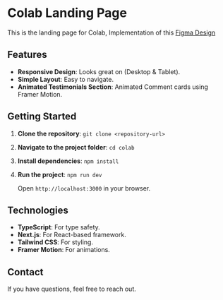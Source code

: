 # Colab Landing Page

This is the landing page for Colab, Implementation of this [Figma Design](https://www.figma.com/design/j2XL1gjakHHxyR7ovSuhzG/Marketing-Agency-Landing-Page-Design-%28Community%29-%28Community%29?node-id=1-19&node-type=canvas&t=1uXpFfbJkvUVvh6j-0)

## Features

-   **Responsive Design**: Looks great on (Desktop & Tablet).
-   **Simple Layout**: Easy to navigate.
-   **Animated Testimonials Section**: Animated Comment cards using Framer Motion.

## Getting Started

1.  **Clone the repository**:
    `git clone <repository-url>` 
    
2.  **Navigate to the project folder**:
    `cd colab` 
    
3.  **Install dependencies**:
    `npm install` 
    
4.  **Run the project**:
    `npm run dev` 
    
    Open `http://localhost:3000` in your browser.

## Technologies

-   **TypeScript**: For type safety.
-   **Next.js**: For React-based framework.
-   **Tailwind CSS**: For styling.
-   **Framer Motion**: For animations.

## Contact

If you have questions, feel free to reach out.